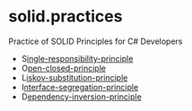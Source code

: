 # solid.practices
Practice of SOLID Principles for C# Developers

- S[ingle-responsibility-principle](single-responsibility-principle.md)
- O[pen-closed-principle](open-closed-principle.md)
- L[iskov-substitution-principle](liskov-substitution-principle.md)
- I[nterface-segregation-principle](interface-segregation-principle.md)
- D[ependency-inversion-principle](dependency-inversion-principle.md)
